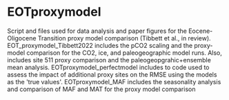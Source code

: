 # EOTproxymodel
Script and files used for data analysis and paper figures for the Eocene-Oligocene Transition proxy model comparison (Tibbett et al., in review).
EOT_proxymodel_Tibbett2022 includes the pCO2 scaling and the proxy-model comparison for the CO2, ice, and paleogeographic model runs. Also, includes site 511 proxy comparison and the paleogeopgrahic+ensemble mean analysis.
EOTproxymodel_perfectmodel includes to code used to assess the impact of additional proxy sites on the RMSE using the models as the 'true values'.
EOTproxymodel_MAF includes the seasonality analysis and comparison of MAF and MAT for the proxy model comparison
